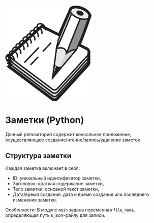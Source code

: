 ![Logo](pictures/note-grass1.png)
# Заметки (Python)

Данный репозиторий содержит консольное приложение, осуществляющее создание/чтение/запись/удаление заметок

## Структура заметки

Каждая заметка включает в себя:

* ID: уникальный идентификатор заметки,
* Заголовок: краткая содержание заметки,
* Тело заметки: основной текст заметки,
* Дата/время создания: дата и время создания или последнего изменения заметки.

Особенности:
В модуле `main` задана переменная `file_name`, определяющая путь к json-файлу для записи.